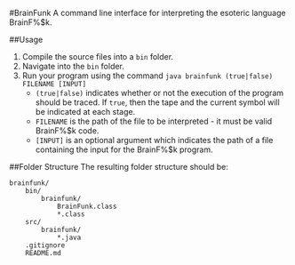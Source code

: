 #BrainFunk
A command line interface for interpreting the esoteric language BrainF%$k.

##Usage
1. Compile the source files into a `bin` folder.
2. Navigate into the `bin` folder.
3. Run your program using the command `java brainfunk (true|false) FILENAME [INPUT]`
	- `(true|false)` indicates whether or not the execution of the program should be traced. If `true`, then the tape and the current symbol will be indicated at each stage.
	- `FILENAME` is the path of the file to be interpreted - it must be valid BrainF%$k code.
	- `[INPUT]` is an optional argument which indicates the path of a file containing the input for the BrainF%$k program.

##Folder Structure
The resulting folder structure should be:
```
brainfunk/
	bin/
		brainfunk/
			BrainFunk.class
			*.class
	src/
		brainfunk/
			*.java
	.gitignore
	README.md
```